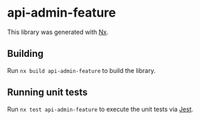# api-admin-feature

This library was generated with [Nx](https://nx.dev).

## Building

Run `nx build api-admin-feature` to build the library.

## Running unit tests

Run `nx test api-admin-feature` to execute the unit tests via [Jest](https://jestjs.io).
